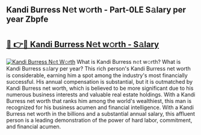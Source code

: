 ## Kandi Burress N𝚎t w𝚘rth - Part-0LE S𝚊lary per year Zbpfe

# <h2><a href="http://gc1givt.nevu.top/?p=Kandi+Burress">🔗 👉🔴 Kandi Burress N𝚎t w𝚘rth - S𝚊lary</a></h2>

[![Kandi Burress N𝚎t W𝚘rth](https://i.imgur.com/Oavwk0R.jpeg)](http://gc1givt.nevu.top/?p=Kandi+Burress)
What is Kandi Burress n𝚎t w𝚘rth? What is Kandi Burress s𝚊lary per year?
This rich person's Kandi Burress net worth is considerable, earning him a spot among the industry's most financially successful. His annual compensation is substantial, but it is outmatched by Kandi Burress net worth, which is believed to be more significant due to his numerous business interests and valuable real estate holdings. With a Kandi Burress net worth that ranks him among the world's wealthiest, this man is recognized for his business acumen and financial intelligence. With a Kandi Burress net worth in the billions and a substantial annual salary, this affluent person is a leading demonstration of the power of hard labor, commitment, and financial acumen.
